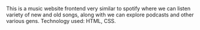 This is a music website frontend very similar to spotify where we can listen variety of new and old songs, along with we can explore podcasts and other various gens. Technology used: HTML, CSS. 
